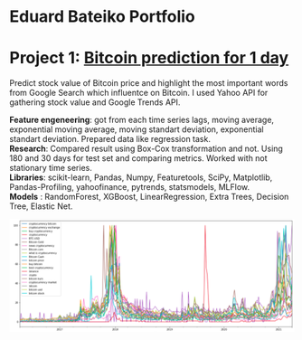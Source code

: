 # Eduard Bateiko Portfolio

# Project 1: [Bitcoin prediction for 1 day](https://github.com/bateikoEd/dipl_program/tree/main/bitcoin%20predicton)

Predict stock value of Bitcoin price and highlight the most important words from Google Search which influentce on Bitcoin. I used Yahoo API for gathering stock value and Google Trends API. 

**Feature engeneering**: got from each time series lags, moving average, exponential moving average, moving standart deviation, exponential standart deviation. Prepared data like regression task. <br>
**Research**: Compared result using Box-Cox transformation and not. Using 180 and 30 days for test set and comparing metrics. Worked with not stationary time series. <br>
**Libraries**: scikit-learn, Pandas, Numpy, Featuretools, SciPy, Matplotlib, Pandas-Profiling, yahoofinance, pytrends, statsmodels, MLFlow.<br>
**Models** : RandomForest, XGBoost, LinearRegression, Extra Trees, Decision Tree, Elastic Net.

![](images/project1/2021-05-07_22-00.png)

